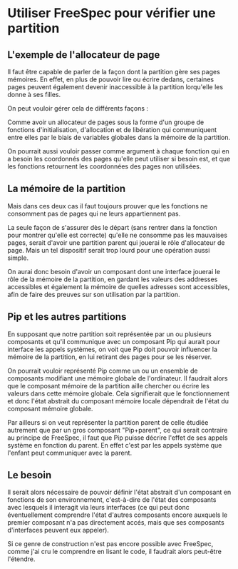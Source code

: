 # Utiliser FreeSpec pour vérifier une partition

## L'exemple de l'allocateur de page

Il faut être capable de parler de la façon dont la partition
gère ses pages mémoires. En effet, en plus de pouvoir lire ou
écrire dedans, certaines pages peuvent également devenir inaccessible
à la partition lorqu'elle les donne à ses filles.

On peut vouloir gérer cela de différents façons :

Comme avoir un allocateur de pages sous la forme d'un groupe de
fonctions d'initialisation, d'allocation et de libération
qui communiquent entre elles par le biais de variables
globales dans la mémoire de la partition.

On pourrait aussi vouloir passer comme argument à chaque
fonction qui en a besoin les coordonnés des pages qu'elle
peut utiliser si besoin est, et que les fonctions
retournent les coordonnées des pages non utilisées.

## La mémoire de la partition

Mais dans ces deux cas il faut toujours prouver que les
fonctions ne consomment pas de pages qui ne leurs
appartiennent pas.

La seule façon de s'assurer dès le départ (sans rentrer
dans la fonction pour montrer qu'elle est correcte)
qu'elle ne consomme pas les mauvaises pages, serait
d'avoir une partition parent qui jouerai le rôle
d'allocateur de page. Mais un tel dispositif serait
trop lourd pour une opération aussi simple.

On aurai donc besoin d'avoir un composant dont une
interface jouerai le rôle de la mémoire de la partition,
en gardant les valeurs des addresses accessibles et
également la mémoire de quelles adresses sont accessibles,
afin de faire des preuves sur son utilisation par la
partition.

## Pip et les autres partitions

En supposant que notre partition soit représentée par un
ou plusieurs composants et qu'il communique avec un
composant Pip qui aurait pour interface les appels systèmes,
on voit que Pip doit pouvoir influencer la mémoire de
la partition, en lui retirant des pages pour se les
réserver.

On pourrait vouloir représenté Pip comme un ou un ensemble
de composants modifiant une mémoire globale de l'ordinateur.
Il faudrait alors que le composant mémoire de la partition
aille chercher ou écrire les valeurs dans cette mémoire
globale. Cela signifierait que le fonctionnement et donc
l'état abstrait du composant mémoire locale dépendrait
de l'état du composant mémoire globale.

Par ailleurs si on veut représenter la partition parent
de celle étudiée autrement que par un gros composant
"Pip+parent", ce qui serait contraire au principe de FreeSpec,
il faut que Pip puisse décrire l'effet de ses appels système
en fonction du parent. En effet c'est par les appels système
que l'enfant peut communiquer avec la parent.

## Le besoin

Il serait alors nécessaire de pouvoir définir l'état abstrait
d'un composant en fonctions de son environnement, c'est-à-dire
de l'état des composants avec lesquels il interagit via leurs
interfaces (ce qui peut donc éventuellement comprendre l'état
d'autres composants encore auxquels le premier composant
n'a pas directement accés, mais que ses composants d'interfaces
peuvent eux appeler).

Si ce genre de construction n'est pas encore possible avec FreeSpec,
comme j'ai cru le comprendre en lisant le code, il
faudrait alors peut-être l'étendre.
